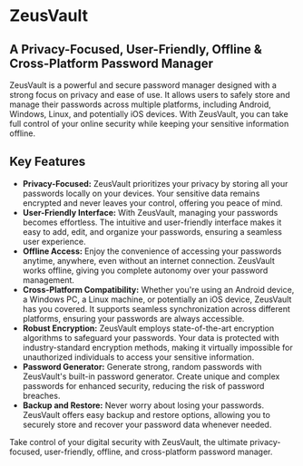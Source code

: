 # ZeusVault
## A Privacy-Focused, User-Friendly, Offline & Cross-Platform Password Manager

ZeusVault is a powerful and secure password manager designed with a strong focus on privacy and ease of use. It allows users to safely store and manage their passwords across multiple platforms, including Android, Windows, Linux, and potentially iOS devices. With ZeusVault, you can take full control of your online security while keeping your sensitive information offline.

## Key Features

- **Privacy-Focused:** ZeusVault prioritizes your privacy by storing all your passwords locally on your devices. Your sensitive data remains encrypted and never leaves your control, offering you peace of mind.
- **User-Friendly Interface:** With ZeusVault, managing your passwords becomes effortless. The intuitive and user-friendly interface makes it easy to add, edit, and organize your passwords, ensuring a seamless user experience.
- **Offline Access:** Enjoy the convenience of accessing your passwords anytime, anywhere, even without an internet connection. ZeusVault works offline, giving you complete autonomy over your password management.
- **Cross-Platform Compatibility:** Whether you're using an Android device, a Windows PC, a Linux machine, or potentially an iOS device, ZeusVault has you covered. It supports seamless synchronization across different platforms, ensuring your passwords are always accessible.
- **Robust Encryption:** ZeusVault employs state-of-the-art encryption algorithms to safeguard your passwords. Your data is protected with industry-standard encryption methods, making it virtually impossible for unauthorized individuals to access your sensitive information.
- **Password Generator:** Generate strong, random passwords with ZeusVault's built-in password generator. Create unique and complex passwords for enhanced security, reducing the risk of password breaches.
- **Backup and Restore:** Never worry about losing your passwords. ZeusVault offers easy backup and restore options, allowing you to securely store and recover your password data whenever needed.

Take control of your digital security with ZeusVault, the ultimate privacy-focused, user-friendly, offline, and cross-platform password manager.
